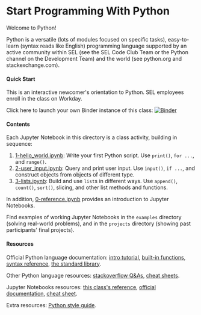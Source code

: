 # Start Programming With Python

Welcome to Python!

Python is a versatile (lots of modules focused on specific tasks),
easy-to-learn (syntax reads like English) programming language supported by
an active community within SEL (see the SEL Code Club Team or the Python channel
on the Development Team) and the world (see python.org and stackexchange.com).

#### Quick Start
This is an interactive newcomer's orientation to Python. SEL employees enroll
in the class on Workday.

Click here to launch your own Binder instance of this class:
[![Binder](https://mybinder.org/badge_logo.svg)](https://mybinder.org/v2/gh/Schweitzer-Engineering-Laboratories/programming-classes/main?labpath=StartProgrammingPython)

#### Contents
Each Jupyter Notebook in this directory is a class activity, building in
sequence:

1. [1-hello_world.ipynb](1-hello_world.ipynb):
   Write your first Python script. Use `print()`, `for ...`, and `range()`.
2. [2-user_input.ipynb](2-user_input.ipynb):
   Query and print user input. Use `input()`, `if ...`,
   and construct objects from objects of different type.
3. [3-lists.ipynb](3-lists.ipynb):
   Build and use `list`s in different ways. Use `append()`,
   `count()`, `sort()`, slicing, and other list methods and functions.

In addition, [0-reference.ipynb](0-reference.ipynb) provides an introduction to
Jupyter Notebooks.

Find examples of working Jupyter Notebooks in the `examples` directory
(solving real-world problems), and in the `projects` directory (showing past
participants' final projects).

#### Resources
Official Python language documentation:
[intro tutorial](https://docs.python.org/3/tutorial/index.html),
[built-in functions](https://docs.python.org/3/library/functions.html),
[syntax reference](https://docs.python.org/3/reference/index.html),
[the standard library](https://docs.python.org/3/library/).

Other Python language resources:
[stackoverflow Q&As](https://stackoverflow.com/questions/tagged/python-3.x),
[cheat sheets](https://ehmatthes.github.io/pcc/cheatsheets/README.html).

Jupyter Notebooks resources:
[this class's reference](0-reference.ipynb),
[official documentation](https://jupyter-notebook.readthedocs.io/en/stable/),
[cheat sheet](https://medium.com/edureka/jupyter-notebook-cheat-sheet-88f60d1aca7).

Extra resources:
[Python style guide](https://www.python.org/dev/peps/pep-0008/).
